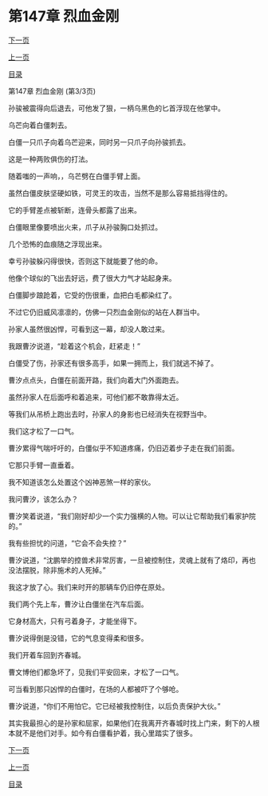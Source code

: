 <h1>第147章   烈血金刚</h1>
            <div><p><a href="./0441_%E7%AC%AC148%E7%AB%A0_%E7%9F%B3%E4%BA%BA%E8%A1%80%E6%B3%AA.md">下一页</a></p><p><a href="./0439_%E7%AC%AC147%E7%AB%A0_%E7%83%88%E8%A1%80%E9%87%91%E5%88%9A.md">上一页</a></p><p><a href="../">目录</a></p></div>
            <div><p>第147章   烈血金刚 (第3/3页)</p><p>孙骏被震得向后退去，可他发了狠，一柄乌黑色的匕首浮现在他掌中。</p><p>乌芒向着白僵刺去。</p><p>白僵一只爪子向着乌芒迎来，同时另一只爪子向孙骏抓去。</p><p>这是一种两败俱伤的打法。</p><p>随着嗤的一声响，，乌芒劈在白僵手臂上面。</p><p>虽然白僵皮肤坚硬如铁，可灵王的攻击，当然不是那么容易抵挡得住的。</p><p>它的手臂差点被斩断，连骨头都露了出来。</p><p>白僵眼里像要喷出火来，爪子从孙骏胸口处抓过。</p><p>几个恐怖的血痕随之浮现出来。</p><p>幸亏孙骏躲闪得很快，否则这下就能要了他的命。</p><p>他像个球似的飞出去好远，费了很大力气才站起身来。</p><p>白僵脚步踉跄着，它受的伤很重，血把白毛都染红了。</p><p>不过它仍旧威风凛凛的，仿佛一只烈血金刚似的站在人群当中。</p><p>孙家人虽然很凶悍，可看到这一幕，却没人敢过来。</p><p>我跟曹汐说道，“趁着这个机会，赶紧走！”</p><p>白僵受了伤，孙家还有很多高手，如果一拥而上，我们就逃不掉了。</p><p>曹汐点点头，白僵在前面开路，我们向着大门外面跑去。</p><p>虽然孙家人在后面呼和着追来，可他们都不敢靠得太近。</p><p>等我们从吊桥上跑出去时，孙家人的身影也已经消失在视野当中。</p><p>我们这才松了一口气。</p><p>曹汐累得气喘吁吁的，白僵似乎不知道疼痛，仍旧迈着步子走在我们前面。</p><p>它那只手臂一直垂着。</p><p>我不知道该怎么处置这个凶神恶煞一样的家伙。</p><p>我问曹汐，该怎么办？</p><p>曹汐笑着说道，“我们刚好却少一个实力强横的人物。可以让它帮助我们看家护院的。”</p><p>我有些担忧的问道，“它会不会失控？”</p><p>曹汐说道，“沈鹏举的控兽术非常厉害，一旦被控制住，灵魂上就有了烙印，再也没法摆脱，除非施术的人死掉。”</p><p>我这才放了心。我们来时开的那辆车仍旧停在原处。</p><p>我们两个先上车，曹汐让白僵坐在汽车后面。</p><p>它身材高大，只有弓着身子，才能坐得下。</p><p>曹汐说得倒是没错，它的气息变得柔和很多。</p><p>我们开着车回到齐春城。</p><p>曹文博他们都急坏了，见我们平安回来，才松了一口气。</p><p>可当看到那只凶悍的白僵时，在场的人都被吓了个够呛。</p><p>曹汐说道，“你们不用怕它。它已经被我控制住，以后负责保护大伙。”</p><p>其实我最担心的是孙家和屈家，如果他们在我离开齐春城时找上门来，剩下的人根本就不是他们对手。如今有白僵看护着，我心里踏实了很多。</p></div>
            <div><p><a href="./0441_%E7%AC%AC148%E7%AB%A0_%E7%9F%B3%E4%BA%BA%E8%A1%80%E6%B3%AA.md">下一页</a></p><p><a href="./0439_%E7%AC%AC147%E7%AB%A0_%E7%83%88%E8%A1%80%E9%87%91%E5%88%9A.md">上一页</a></p><p><a href="../">目录</a></p></div>